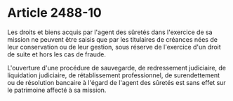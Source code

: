 # Article 2488-10

<p>Les droits et biens acquis par l'agent des sûretés dans l'exercice de sa mission ne peuvent être saisis que par les titulaires de créances nées de leur conservation ou de leur gestion, sous réserve de l'exercice d'un droit de suite et hors les cas de fraude.</p><p>L'ouverture d'une procédure de sauvegarde, de redressement judiciaire, de liquidation judiciaire, de rétablissement professionnel, de surendettement ou de résolution bancaire à l'égard de l'agent des sûretés est sans effet sur le patrimoine affecté à sa mission.</p>